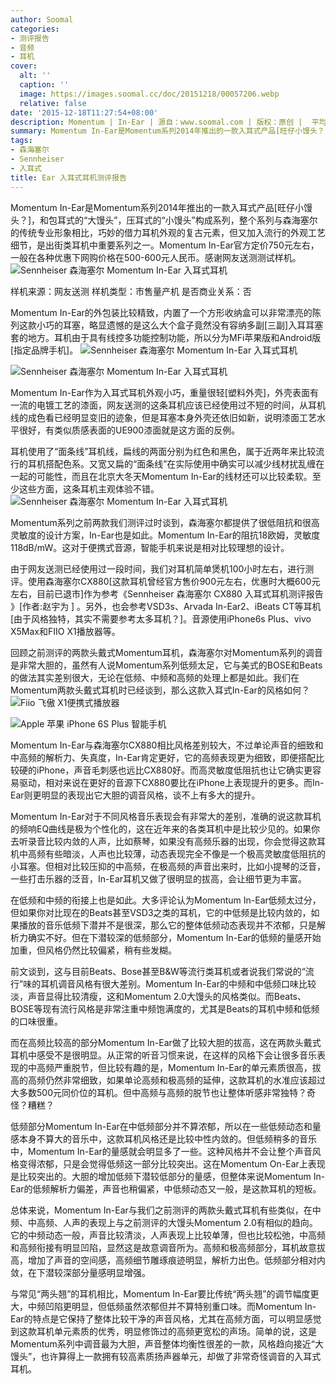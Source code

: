 ```yaml
---
author: Soomal
categories:
- 测评报告
- 音频
- 耳机
cover:
  alt: ''
  caption: ''
  image: https://images.soomal.cc/doc/20151218/00057206.webp
  relative: false
date: '2015-12-18T11:27:54+08:00'
description: Momentum | In-Ear | 源自：www.soomal.com | 版权：原创 |  平均/总评分：08.73/646
summary: Momentum In-Ear是Momentum系列2014年推出的一款入耳式产品[旺仔小馒头？]，和包耳式的“大馒头”，压耳式的“小馒头”构成系列，整个系列与森海塞尔的传统专业形象相比，巧妙的借力耳机外观的复古元素，是出街类耳机中重要系列之一。
tags:
- 森海塞尔
- Sennheiser
- 入耳式
title: Ear 入耳式耳机测评报告
---
```


Momentum In-Ear是Momentum系列2014年推出的一款入耳式产品[旺仔小馒头？]，和包耳式的“大馒头”，压耳式的“小馒头”构成系列，整个系列与森海塞尔的传统专业形象相比，巧妙的借力耳机外观的复古元素，但又加入流行的外观工艺细节，是出街类耳机中重要系列之一。Momentum In-Ear官方定价750元左右，一般在各种优惠下网购价格在500-600元人民币。感谢网友送测测试样机。
![Sennheiser 森海塞尔 Momentum In-Ear 入耳式耳机](https://images.soomal.cc/doc/20151212/00057108.webp)





样机来源：网友送测
样机类型：市售量产机
是否商业关系：否

Momentum In-Ear的外包装比较精致，内置了一个方形收纳盒可以非常漂亮的陈列这款小巧的耳塞，略显遗憾的是这么大个盒子竟然没有容纳多副[三副]入耳耳塞套的地方。耳机由于具有线控多功能控制功能，所以分为MFi苹果版和Android版[指定品牌手机]。
![Sennheiser 森海塞尔 Momentum In-Ear 入耳式耳机](https://images.soomal.cc/doc/20151212/00057105.webp)




![Sennheiser 森海塞尔 Momentum In-Ear 入耳式耳机](https://images.soomal.cc/doc/20151212/00057106.webp)




Momentum In-Ear作为入耳式耳机外观小巧，重量很轻[塑料外壳]，外壳表面有一流的电镀工艺的漆面，网友送测的这条耳机应该已经使用过不短的时间，从耳机线的成色看已经明显变旧的迹象，但是耳塞本身外壳还依旧如新，说明漆面工艺水平很好，有类似质感表面的UE900漆面就是这方面的反例。

耳机使用了“面条线”耳机线，扁线的两面分别为红色和黑色，属于近两年来比较流行的耳机搭配色系。又宽又扁的“面条线”在实际使用中确实可以减少线材扰乱缠在一起的可能性，而且在北京大冬天Momentum In-Ear的线材还可以比较柔软。至少这些方面，这条耳机主观体验不错。
![Sennheiser 森海塞尔 Momentum In-Ear 入耳式耳机](https://images.soomal.cc/doc/20151212/00057114.webp)




Momentum系列之前两款我们测评过时谈到，森海塞尔都提供了很低阻抗和很高灵敏度的设计方案，In-Ear也是如此。Momentum In-Ear的阻抗18欧姆，灵敏度118dB/mW。这对于便携式音源，智能手机来说是相对比较理想的设计。

由于网友送测已经使用过一段时间，我们对耳机简单煲机100小时左右，进行测评。使用森海塞尔CX880[这款耳机曾经官方售价900元左右，优惠时大概600元左右，目前已退市]作为参考《Sennheiser 森海塞尔 CX880 入耳式耳机测评报告 》[作者:赵宇为 ]
。另外，也会参考VSD3s、Arvada In-Ear2、iBeats CT等耳机[由于风格独特，其实不需要参考太多耳机？]。音源使用iPhone6s Plus、vivo X5Max和FIIO X1播放器等。

回顾之前测评的两款头戴式Momentum耳机，森海塞尔对Momentum系列的调音是非常大胆的，虽然有人说Momentum系列低频太足，它与美式的BOSE和Beats的做法其实差别很大，无论在低频、中频和高频的处理上都是如此。我们在Momentum两款头戴式耳机时已经谈到，那么这款入耳式In-Ear的风格如何？
![Fiio 飞傲 X1便携式播放器](https://images.soomal.cc/doc/20140920/00046152_01.webp)




![Apple 苹果 iPhone 6S Plus 智能手机](https://images.soomal.cc/doc/20150925/00055096_01.webp)




Momentum In-Ear与森海塞尔CX880相比风格差别较大，不过单论声音的细致和中高频的解析力、失真度，In-Ear肯定更好，它的高频表现更为细致，即便搭配比较硬的iPhone，声音毛刺感也远比CX880好。而高灵敏度低阻抗也让它确实更容易驱动，相对来说在更好的音源下CX880要比在iPhone上表现提升的更多。而In-Ear则更明显的表现出它大胆的调音风格，谈不上有多大的提升。

Momentum In-Ear对于不同风格音乐表现会有非常大的差别，准确的说这款耳机的频响EQ曲线是极为个性化的，这在近年来的各类耳机中是比较少见的。如果你去听录音比较内敛的人声，比如蔡琴，如果没有高频乐器的出现，你会觉得这款耳机中高频有些暗淡，人声也比较薄，动态表现完全不像是一个极高灵敏度低阻抗的小耳塞。但相对比较压抑的中高频，在极高频的声音出来时，比如小提琴的泛音，一些打击乐器的泛音，In-Ear耳机又做了很明显的拔高，会让细节更为丰富。

在低频和中频的衔接上也是如此。大多评论认为Momentum In-Ear低频太过分，但如果你对比现在的Beats甚至VSD3之类的耳机，它的中低频是比较内敛的，如果播放的音乐低频下潜并不是很深，那么它的整体低频动态表现并不浓郁，只是解析力确实不好。但在下潜较深的低频部分，Momentum In-Ear的低频的量感开始加重，但风格仍然比较偏紧，稍有些发糊。

前文谈到，这与目前Beats、Bose甚至B&W等流行类耳机或者说我们常说的“流行”味的耳机调音风格有很大差别。Momentum In-Ear的中频和中低频口味比较淡，声音显得比较清瘦，这和Momentum 2.0大馒头的风格类似。而Beats、BOSE等现有流行风格是非常注重中频饱满度的，尤其是Beats的耳机中频和低频的口味很重。

而在高频比较高的部分Momentum In-Ear做了比较大胆的拔高，这在两款头戴式耳机中感受不是很明显。从正常的听音习惯来说，在这样的风格下会让很多音乐表现的中高频严重脱节，但比较有趣的是，Momentum In-Ear的单元素质很高，拔高的高频仍然非常细致，如果单论高频和极高频的延伸，这款耳机的水准应该超过大多数500元同价位的耳机。但中高频与高频的脱节也让整体听感非常独特？奇怪？糟糕？

低频部分Momentum In-Ear在中低频部分并不算浓郁，所以在一些低频动态和量感本身不算大的音乐中，这款耳机风格还是比较中性内敛的。但低频稍多的音乐中，Momentum In-Ear的量感就会明显多了一些。这种风格并不会让整个声音风格变得浓郁，只是会觉得低频这一部分比较突出。这在Momentum On-Ear上表现是比较突出的。大胆的增加低频下潜较低部分的量感，但整体来说Momentum In-Ear的低频解析力偏差，声音也稍偏紧，中低频动态又一般，是这款耳机的短板。

总体来说，Momentum In-Ear与我们之前测评的两款头戴式耳机有些类似，在中频、中高频、人声的表现上与之前测评的大馒头Momentum 2.0有相似的趋向。它的中频动态一般，声音比较清淡，人声表现上比较单薄，但也比较松弛，中高频和高频衔接有明显凹陷，显然这是故意调音所为。高频和极高频部分，耳机故意拔高，增加了声音的空间感，高频细节雕琢痕迹明显，解析力出色。低频部分相对内敛，在下潜较深部分量感明显增强。

与常见“两头翘”的耳机相比，Momentum In-Ear要比传统“两头翘”的调节幅度更大，中频凹陷更明显，但低频虽然浓郁但并不算特别重口味。而Momentum In-Ear的特点是它保持了整体比较干净的声音风格，尤其在高频方面，可以明显感觉到这款耳机单元素质的优秀，明显修饰过的高频更宽松的声场。简单的说，这是Momentum系列中调音最为大胆，声音整体均衡性很差的一款，风格趋向接近“大馒头”，也许算得上一款拥有较高素质扬声器单元，却做了非常奇怪调音的入耳式耳机。